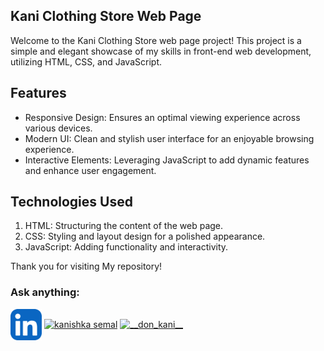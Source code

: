 ## Kani Clothing Store Web Page

<p>Welcome to the Kani Clothing Store web page project! This project is a simple and elegant showcase of my skills in front-end web development, utilizing HTML, CSS, and JavaScript.</p>

## Features

- Responsive Design: Ensures an optimal viewing experience across various devices.
- Modern UI: Clean and stylish user interface for an enjoyable browsing experience.
- Interactive Elements: Leveraging JavaScript to add dynamic features and enhance user engagement.

## Technologies Used

1. HTML: Structuring the content of the web page.
2. CSS: Styling and layout design for a polished appearance.
3. JavaScript: Adding functionality and interactivity.
   


Thank you for visiting My repository!

<h3 align="left">Ask anything:</h3>
<p align="left">
<a href="https://www.linkedin.com/in/kanishka-semal-976108240/" target="blank"><img align="center" src="https://github.com/tandpfun/skill-icons/blob/main/icons/LinkedIn.svg" alt="Kanishka Semal" height="50" width="50" /></a>
<a href="https://www.facebook.com/rox.kanishka.5?" target="blank"><img align="center" src="https://raw.githubusercontent.com/rahuldkjain/github-profile-readme-generator/master/src/images/icons/Social/facebook.svg" alt="kanishka semal" height="50" width="50" /></a>
<a href="https://www.instagram.com/__don_kani__" target="blank"><img align="center" src="https://www.edigitalagency.com.au/wp-content/uploads/new-Instagram-icon-png-full-colour.png" alt="__don_kani__" height="50" width="50" /></a>
</p>

